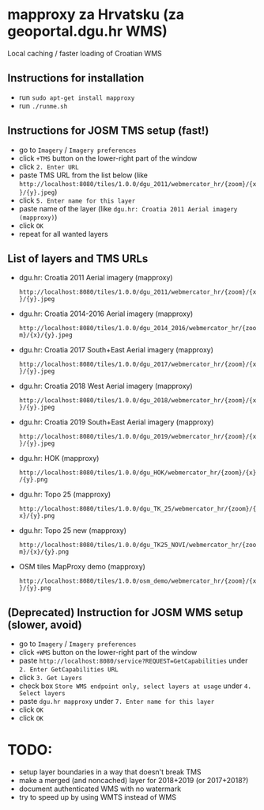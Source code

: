 # mapproxy za Hrvatsku (za geoportal.dgu.hr WMS)

Local caching / faster loading of Croatian WMS

## Instructions for installation

- run `sudo apt-get install mapproxy`
- run `./runme.sh`

## Instructions for JOSM TMS setup (fast!)
- go to `Imagery` / `Imagery preferences`
- click `+TMS` button on the lower-right part of the window
- click `2. Enter URL`
- paste TMS URL from the list below (like `http://localhost:8080/tiles/1.0.0/dgu_2011/webmercator_hr/{zoom}/{x}/{y}.jpeg`)
- click `5. Enter name for this layer`
- paste name of the layer (like `dgu.hr: Croatia 2011 Aerial imagery (mapproxy)`)
- click `OK`
- repeat for all wanted layers

## List of layers and TMS URLs

- dgu.hr: Croatia 2011 Aerial imagery (mapproxy)

  `http://localhost:8080/tiles/1.0.0/dgu_2011/webmercator_hr/{zoom}/{x}/{y}.jpeg`
  
- dgu.hr: Croatia 2014-2016 Aerial imagery (mapproxy)

  `http://localhost:8080/tiles/1.0.0/dgu_2014_2016/webmercator_hr/{zoom}/{x}/{y}.jpeg`
  
- dgu.hr: Croatia 2017 South+East Aerial imagery (mapproxy)

  `http://localhost:8080/tiles/1.0.0/dgu_2017/webmercator_hr/{zoom}/{x}/{y}.jpeg`
  
- dgu.hr: Croatia 2018 West Aerial imagery (mapproxy)

  `http://localhost:8080/tiles/1.0.0/dgu_2018/webmercator_hr/{zoom}/{x}/{y}.jpeg`
  
- dgu.hr: Croatia 2019 South+East Aerial imagery (mapproxy)

  `http://localhost:8080/tiles/1.0.0/dgu_2019/webmercator_hr/{zoom}/{x}/{y}.jpeg`
  
- dgu.hr: HOK (mapproxy)

  `http://localhost:8080/tiles/1.0.0/dgu_HOK/webmercator_hr/{zoom}/{x}/{y}.png`
  
- dgu.hr: Topo 25 (mapproxy)

  `http://localhost:8080/tiles/1.0.0/dgu_TK_25/webmercator_hr/{zoom}/{x}/{y}.png`
  
- dgu.hr: Topo 25 new (mapproxy)

  `http://localhost:8080/tiles/1.0.0/dgu_TK25_NOVI/webmercator_hr/{zoom}/{x}/{y}.png`
  
- OSM tiles MapProxy demo (mapproxy)

  `http://localhost:8080/tiles/1.0.0/osm_demo/webmercator_hr/{zoom}/{x}/{y}.png`



## (Deprecated) Instruction for JOSM WMS setup (slower, avoid)
- go to `Imagery` / `Imagery preferences`
- click `+WMS` button on the lower-right part of the window
- paste `http://localhost:8080/service?REQUEST=GetCapabilities` under `2. Enter GetCapabilities URL`
- click `3. Get Layers`
- check box `Store WMS endpoint only, select layers at usage` under `4. Select layers`
- paste `dgu.hr mapproxy` under `7. Enter name for this layer`
- click `OK`
- click `OK`

# TODO:
- setup layer boundaries in a way that doesn't break TMS
- make a merged (and noncached) layer for 2018+2019 (or 2017+2018?)
- document authenticated WMS with no watermark
- try to speed up by using WMTS instead of WMS
